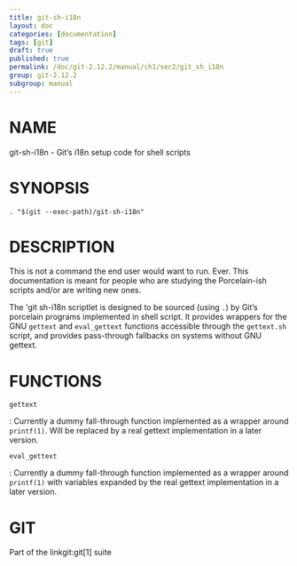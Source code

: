 ```yaml
---
title: git-sh-i18n
layout: doc
categories: [documentation]
tags: [git]
draft: true
published: true
permalink: /doc/git-2.12.2/manual/ch1/sec2/git_sh_i18n
group: git-2.12.2
subgroup: manual
---
```


NAME
====

git-sh-i18n - Git’s i18n setup code for shell scripts

SYNOPSIS
========

    . "$(git --exec-path)/git-sh-i18n"

DESCRIPTION
===========

This is not a command the end user would want to run. Ever. This documentation is meant for people who are studying the Porcelain-ish scripts and/or are writing new ones.

The 'git sh-i18n scriptlet is designed to be sourced (using `.`) by Git’s porcelain programs implemented in shell script. It provides wrappers for the GNU `gettext` and `eval_gettext` functions accessible through the `gettext.sh` script, and provides pass-through fallbacks on systems without GNU gettext.

FUNCTIONS
=========

`gettext`

:   Currently a dummy fall-through function implemented as a wrapper around `printf(1)`. Will be replaced by a real gettext implementation in a later version.

`eval_gettext`

:   Currently a dummy fall-through function implemented as a wrapper around `printf(1)` with variables expanded by the real gettext implementation in a later version.

GIT
===

Part of the linkgit:git\[1\] suite
